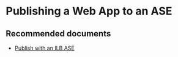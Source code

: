 <properties
	pageTitle="Publishing a Web App to an ASE"
	description="Publishing a Web App to an ASE"
	service="microsoft.ase"
	resource="ase"
	authors="shrahman"
	displayOrder=""
	selfHelpType="generic"
	supportTopicIds="32608416"
	resourceTags=""
	productPesIds="16533"
	cloudEnvironments="public"
/>

# Publishing a Web App to an ASE

## **Recommended documents**
* [Publish with an ILB ASE](https://docs.microsoft.com/azure/app-service/environment/create-ilb-ase#publish-with-an-ilb-ase)